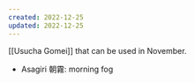 ```yaml
---
created: 2022-12-25
updated: 2022-12-25
---
```

[[Usucha Gomei]] that can be used in November.

- Asagiri 朝霧: morning fog
